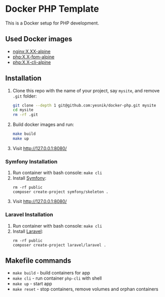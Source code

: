 # Docker PHP Template

This is a Docker setup for PHP development.

## Used Docker images

- [nginx:X.XX-alpine](https://hub.docker.com/_/nginx)
- [php:X.X-fpm-alpine](https://hub.docker.com/_/php/tags?page=1&name=fpm-alpine)
- [php:X.X-cli-alpine](https://hub.docker.com/_/php/tags?page=1&name=cli-alpine)

## Installation

1. Clone this repo with the name of your project, say `mysite`, and remove `.git` folder:
    ```bash
    git clone --depth 1 git@github.com:yesnik/docker-php.git mysite
    cd mysite
    rm -rf .git
    ```
2. Build docker images and run:
    ```bash
    make build
    make up
    ```
3. Visit http://127.0.0.1:8080/

### Symfony Installation

1. Run container with bash console: `make cli`
2. Install [Symfony](https://symfony.com/):
    ```
    rm -rf public
    composer create-project symfony/skeleton .
    ```
3. Visit http://127.0.0.1:8080/

### Laravel Installation

1. Run container with bash console: `make cli`
2. Install [Laravel](https://laravel.com/):
    ```
    rm -rf public
    composer create-project laravel/laravel .
    ```

## Makefile commands

- `make build` - build containers for app
- `make cli` - run container `php-cli` with shell
- `make up` - start app
- `make reset` - stop containers, remove volumes and orphan containers
